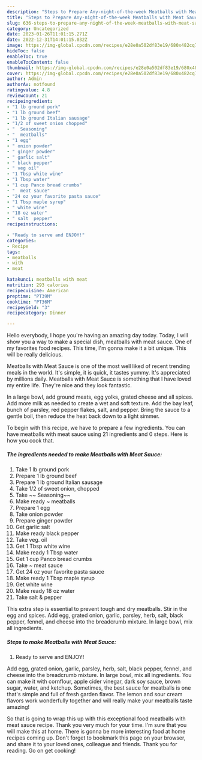 ```yaml
---
description: "Steps to Prepare Any-night-of-the-week Meatballs with Meat Sauce"
title: "Steps to Prepare Any-night-of-the-week Meatballs with Meat Sauce"
slug: 636-steps-to-prepare-any-night-of-the-week-meatballs-with-meat-sauce
category: Uncategorized
date: 2023-01-26T11:01:15.271Z
date: 2022-12-31T14:01:15.032Z
image: https://img-global.cpcdn.com/recipes/e28e0a502df83e19/680x482cq70/meatballs-with-meat-sauce-recipe-main-photo.jpg
hideToc: false
enableToc: true
enableTocContent: false
thumbnail: https://img-global.cpcdn.com/recipes/e28e0a502df83e19/680x482cq70/meatballs-with-meat-sauce-recipe-main-photo.jpg
cover: https://img-global.cpcdn.com/recipes/e28e0a502df83e19/680x482cq70/meatballs-with-meat-sauce-recipe-main-photo.jpg
author: Admin
authorAv: notfound
ratingvalue: 4.8
reviewcount: 21
recipeingredient:
- "1 lb ground pork"
- "1 lb ground beef"
- "1 lb ground Italian sausage"
- "1/2 of sweet onion chopped"
- "  Seasoning"
- "  meatballs"
- "1 egg"
- " onion powder"
- " ginger powder"
- " garlic salt"
- " black pepper"
- " veg oil"
- "1 Tbsp white wine"
- "1 Tbsp water"
- "1 cup Panco bread crumbs"
- "  meat sauce"
- "24 oz your favorite pasta sauce"
- "1 Tbsp maple syrup"
- " white wine"
- "18 oz water"
- " salt  pepper"
recipeinstructions:

- "Ready to serve and ENJOY!"
categories:
- Recipe
tags:
- meatballs
- with
- meat

katakunci: meatballs with meat 
nutrition: 293 calories
recipecuisine: American
preptime: "PT39M"
cooktime: "PT36M"
recipeyield: "3"
recipecategory: Dinner

---
```



Hello everybody, I hope you're having an amazing day today. Today, I will show you a way to make a special dish, meatballs with meat sauce. One of my favorites food recipes. This time, I'm gonna make it a bit unique. This will be really delicious.

Meatballs with Meat Sauce is one of the most well liked of recent trending meals in the world. It's simple, it is quick, it tastes yummy. It's appreciated by millions daily. Meatballs with Meat Sauce is something that I have loved my entire life. They're nice and they look fantastic.

In a large bowl, add ground meats, egg yolks, grated cheese and all spices. Add more milk as needed to create a wet and soft texture. Add the bay leaf, bunch of parsley, red pepper flakes, salt, and pepper. Bring the sauce to a gentle boil, then reduce the heat back down to a light simmer.


To begin with this recipe, we have to prepare a few ingredients. You can have meatballs with meat sauce using 21 ingredients and 0 steps. Here is how you cook that.

<!--inarticleads1-->

##### The ingredients needed to make Meatballs with Meat Sauce:

1. Take 1 lb ground pork
1. Prepare 1 lb ground beef
1. Prepare 1 lb ground Italian sausage
1. Take 1/2 of sweet onion, chopped
1. Take  ~~ Seasoning~~
1. Make ready  ~ meatballs
1. Prepare 1 egg
1. Take  onion powder
1. Prepare  ginger powder
1. Get  garlic salt
1. Make ready  black pepper
1. Take  veg. oil
1. Get 1 Tbsp white wine
1. Make ready 1 Tbsp water
1. Get 1 cup Panco bread crumbs
1. Take  ~ meat sauce
1. Get 24 oz your favorite pasta sauce
1. Make ready 1 Tbsp maple syrup
1. Get  white wine
1. Make ready 18 oz water
1. Take  salt &amp; pepper


This extra step is essential to prevent tough and dry meatballs. Stir in the egg and spices. Add egg, grated onion, garlic, parsley, herb, salt, black pepper, fennel, and cheese into the breadcrumb mixture. In large bowl, mix all ingredients. 

<!--inarticleads2-->

##### Steps to make Meatballs with Meat Sauce:


1. Ready to serve and ENJOY!

Add egg, grated onion, garlic, parsley, herb, salt, black pepper, fennel, and cheese into the breadcrumb mixture. In large bowl, mix all ingredients. You can make it with cornflour, apple cider vinegar, dark soy sauce, brown sugar, water, and ketchup. Sometimes, the best sauce for meatballs is one that&#39;s simple and full of fresh garden flavor. The lemon and sour cream flavors work wonderfully together and will really make your meatballs taste amazing! 

So that is going to wrap this up with this exceptional food meatballs with meat sauce recipe. Thank you very much for your time. I'm sure that you will make this at home. There is gonna be more interesting food at home recipes coming up. Don't forget to bookmark this page on your browser, and share it to your loved ones, colleague and friends. Thank you for reading. Go on get cooking!
